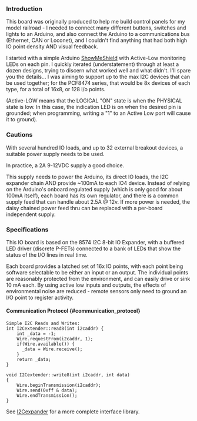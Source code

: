 ### Introduction

This board was originally produced to help me build control panels for
my model railroad - I needed to connect many different buttons, switches
and lights to an Arduino, and also connect the Arduino to a
communications bus (Ethernet, CAN or Loconet), and I couldn\'t find
anything that had both high IO point density AND visual feedback.

I started with a simple Arduino
[ShowMeShield](/pages/ShowMeShield "wikilink") with Active-Low monitoring LEDs on each pin.
I quickly iterated (understatement) through at least a dozen designs, trying to
discern what worked well and what didn\'t.  I\'ll spare you the details...
I was aiming to support up to the max I2C devices that can be used together; 
for the PCF8474 series, that would be 8x devices of each type, for a total of 16x8, or 128 i/o points.

(Active-LOW means that the LOGICAL "ON" state is when the PHYSICAL state is low.
In this case, the indication LED is on when the desired pin is grounded; 
when programming, writing a \"1\" to an Active Low port will cause it to ground).


### Cautions

With several hundred IO loads, and up to 32 external breakout devices, a
suitable power supply needs to be used.

In practice, a 2A 9-12VDC supply a good choice.

This supply needs to power the Arduino, its direct IO loads, the I2C
expander chain AND provide \~100mA to each IO4 device. Instead of
relying on the Arduino\'s onboard regulated supply (which is only good
for about 100mA itself), each board has its own regulator, and there is
a common supply feed that can handle about 2.5A @ 12v. If more power is
needed, the daisy chained power feed thru can be replaced with a
per-board independent supply.

### Specifications

This IO board is based on the 8574 I2C 8-bit IO Expander, with a
buffered LED driver (discrete P-FETs) connected to a
bank of LEDs that show the status of the I/O lines in real time.

Each board provides a latched set of 16x IO points, with each point
being software selectable to be either an input or an output. The
individual points are reasonably protected from the environment, and can
easily drive or sink 10 mA each. By using active low inputs and outputs, the
effects of environmental noise are reduced - remote sensors only need to
ground an I/O point to register activity.

#### Communication Protocol {#communication_protocol}

``` {.cpp}
Simple I2C Reads and Writes:
int I2Cextender::read8(int i2caddr) {
    int _data = -1;
    Wire.requestFrom(i2caddr, 1);
    if(Wire.available()) {
      _data = Wire.receive();
    }
    return _data;
}

void I2Cextender::write8(int i2caddr, int data)
{ 
    Wire.beginTransmission(i2caddr);
    Wire.send(0xff & data);
    Wire.endTransmission();  
}
```

See [I2Cexpander](https://github.com/plocher/I2Cexpander) for a more complete interface library.

